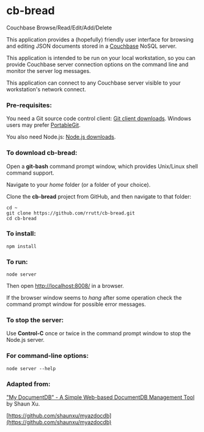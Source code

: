 # cb-bread

Couchbase Browse/Read/Edit/Add/Delete

This application provides a (hopefully) friendly user interface for browsing and editing JSON documents stored in a [Couchbase](http://www.couchbase.com/) NoSQL server.

This application is intended to be run on your local workstation, so you can provide Couchbase server connection options on the command line and monitor the server log messages.

This application can connect to any Couchbase server visible to your workstation's network connect.

### Pre-requisites:

You need a Git source code control client: [Git client downloads](http://git-scm.com/downloads).
Windows users may prefer [PortableGit](https://github.com/msysgit/msysgit/releases/).

You also need Node.js: [Node.js downloads](http://nodejs.org/download/).

### To download cb-bread:

Open a **git-bash** command prompt window, which provides Unix/Linux shell command support.

Navigate to your _home_ folder (or a folder of your choice).

Clone the **cb-bread** project from GitHub, and then navigate to that folder:

    cd ~
    git clone https://github.com/rrutt/cb-bread.git
    cd cb-bread

### To install:

    npm install

### To run:

    node server

Then open [http://localhost:8008/](http://localhost:8008/) in a browser.

If the browser window seems to _hang_ after some operation check the command prompt window for possible error messages.

### To stop the server:

Use **Control-C** once or twice in the command prompt window to stop the Node.js server.

### For command-line options:

    node server --help

### Adapted from:

["My DocumentDB" - A Simple Web-based DocumentDB Management Tool](http://blog.shaunxu.me/archive/2014/09/17/quotmy-documentdbquot---a-simple-web-based-documentdb-management-tool.aspx) by Shaun Xu.

[https://github.com/shaunxu/myazdocdb](https://github.com/shaunxu/myazdocdb)
